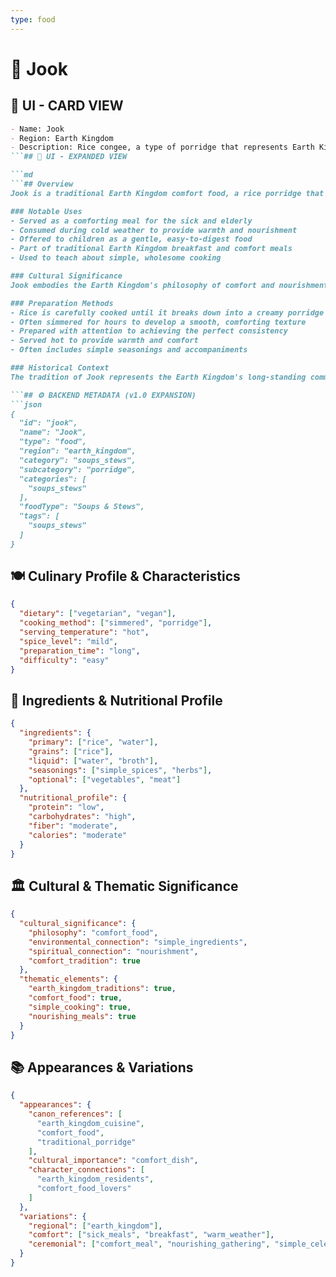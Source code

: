 ```yaml
---
type: food
---
```


# 🍚 Jook

## 🎴 UI - CARD VIEW

```md
- Name: Jook
- Region: Earth Kingdom
- Description: Rice congee, a type of porridge that represents Earth Kingdom comfort food traditions and the kingdom's mastery of simple, nourishing dishes.
```## 📖 UI - EXPANDED VIEW

```md
```## Overview
Jook is a traditional Earth Kingdom comfort food, a rice porridge that demonstrates the kingdom's mastery of simple, nourishing dishes. This congee represents the Earth Kingdom's philosophy that the best meals are often those that are simple, wholesome, and easy to digest. The dish embodies the kingdom's understanding that comfort food can be both satisfying and culturally significant, providing nourishment and warmth to people of all ages and backgrounds.

### Notable Uses
- Served as a comforting meal for the sick and elderly
- Consumed during cold weather to provide warmth and nourishment
- Offered to children as a gentle, easy-to-digest food
- Part of traditional Earth Kingdom breakfast and comfort meals
- Used to teach about simple, wholesome cooking

### Cultural Significance
Jook embodies the Earth Kingdom's philosophy of comfort and nourishment and their understanding that simple foods can be deeply meaningful. The dish represents their belief that the best meals are those that provide both physical and emotional comfort, and that traditional cooking methods can create dishes that are both practical and culturally significant. The porridge reflects the kingdom's appreciation for wholesome, simple food and their commitment to creating meals that nourish both body and spirit.

### Preparation Methods
- Rice is carefully cooked until it breaks down into a creamy porridge
- Often simmered for hours to develop a smooth, comforting texture
- Prepared with attention to achieving the perfect consistency
- Served hot to provide warmth and comfort
- Often includes simple seasonings and accompaniments

### Historical Context
The tradition of Jook represents the Earth Kingdom's long-standing commitment to comfort food and their understanding that simple, nourishing meals are essential to community well-being. This dish demonstrates the kingdom's practical wisdom and their ability to create satisfying meals from basic ingredients. The tradition continues to be a testament to the Earth Kingdom's appreciation for wholesome food and their understanding of the importance of comfort in daily life.

```## ⚙️ BACKEND METADATA (v1.0 EXPANSION)
```json
{
  "id": "jook",
  "name": "Jook",
  "type": "food",
  "region": "earth_kingdom",
  "category": "soups_stews",
  "subcategory": "porridge",
  "categories": [
    "soups_stews"
  ],
  "foodType": "Soups & Stews",
  "tags": [
    "soups_stews"
  ]
}
```

## 🍽️ Culinary Profile & Characteristics
```json
{
  "dietary": ["vegetarian", "vegan"],
  "cooking_method": ["simmered", "porridge"],
  "serving_temperature": "hot",
  "spice_level": "mild",
  "preparation_time": "long",
  "difficulty": "easy"
}
```

## 🥘 Ingredients & Nutritional Profile
```json
{
  "ingredients": {
    "primary": ["rice", "water"],
    "grains": ["rice"],
    "liquid": ["water", "broth"],
    "seasonings": ["simple_spices", "herbs"],
    "optional": ["vegetables", "meat"]
  },
  "nutritional_profile": {
    "protein": "low",
    "carbohydrates": "high",
    "fiber": "moderate",
    "calories": "moderate"
  }
}
```

## 🏛️ Cultural & Thematic Significance
```json
{
  "cultural_significance": {
    "philosophy": "comfort_food",
    "environmental_connection": "simple_ingredients",
    "spiritual_connection": "nourishment",
    "comfort_tradition": true
  },
  "thematic_elements": {
    "earth_kingdom_traditions": true,
    "comfort_food": true,
    "simple_cooking": true,
    "nourishing_meals": true
  }
}
```

## 📚 Appearances & Variations
```json
{
  "appearances": {
    "canon_references": [
      "earth_kingdom_cuisine",
      "comfort_food",
      "traditional_porridge"
    ],
    "cultural_importance": "comfort_dish",
    "character_connections": [
      "earth_kingdom_residents",
      "comfort_food_lovers"
    ]
  },
  "variations": {
    "regional": ["earth_kingdom"],
    "comfort": ["sick_meals", "breakfast", "warm_weather"],
    "ceremonial": ["comfort_meal", "nourishing_gathering", "simple_celebration"]
  }
}
```
